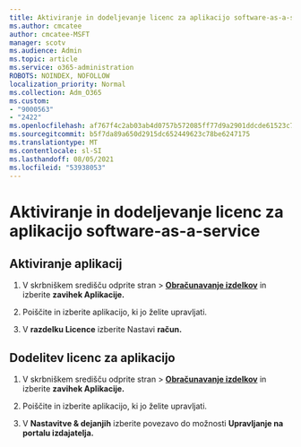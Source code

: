 ```yaml
---
title: Aktiviranje in dodeljevanje licenc za aplikacijo software-as-a-service
ms.author: cmcatee
author: cmcatee-MSFT
manager: scotv
ms.audience: Admin
ms.topic: article
ms.service: o365-administration
ROBOTS: NOINDEX, NOFOLLOW
localization_priority: Normal
ms.collection: Adm_O365
ms.custom:
- "9000563"
- "2422"
ms.openlocfilehash: af767f4c2ab03ab4d0757b572085ff77d9a2901ddcde61523c7f314b11726f25
ms.sourcegitcommit: b5f7da89a650d2915dc652449623c78be6247175
ms.translationtype: MT
ms.contentlocale: sl-SI
ms.lasthandoff: 08/05/2021
ms.locfileid: "53938053"
---
```

# <a name="activate-and-assign-software-as-a-service-app-licenses"></a>Aktiviranje in dodeljevanje licenc za aplikacijo software-as-a-service 

## <a name="to-activate-apps"></a>Aktiviranje aplikacij

1. V skrbniškem središču odprite stran  >  **[Obračunavanje izdelkov](https://go.microsoft.com/fwlink/p/?linkid=842054)** in izberite **zavihek Aplikacije.**

2. Poiščite in izberite aplikacijo, ki jo želite upravljati.

3. V **razdelku Licence** izberite Nastavi **račun.**  

## <a name="to-assign-app-licenses"></a>Dodelitev licenc za aplikacijo

1. V skrbniškem središču odprite stran  >  **[Obračunavanje izdelkov](https://go.microsoft.com/fwlink/p/?linkid=842054)** in izberite **zavihek Aplikacije.**

2. Poiščite in izberite aplikacijo, ki jo želite upravljati.  

3. V **Nastavitve & dejanjih** izberite povezavo do možnosti **Upravljanje na portalu izdajatelja.**